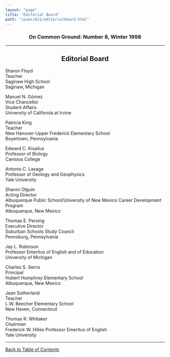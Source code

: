 ```yaml
---
layout: "page"
title: "Editorial Board"
path: "/pubs/A21/editorialboard.html"
---
```

<main>
<h3 align="CENTER">On Common Ground: Number 8, Winter 1998</h3>
<hr/>
<h2 align="CENTER">Editorial Board</h2>
<p>Sharon Floyd<br/>
Teacher<br/>
Saginaw High School<br/>
Saginaw, Michigan</p>
<p>Manuel N. Gómez<br/>
Vice Chancellor<br/>
Student Affairs<br/>
University of California at Irvine</p>
<p>Patricia King<br/>
Teacher<br/>
New Hanover-Upper Frederick Elementary School<br/>
Boyertown, Pennsylvania</p>
<p>Edward C. Kisailus<br/>
Professor of Biology<br/>
Canisius College</p>
<p>Antonio C. Lasaga<br/>
Professor of Geology and Geophysics<br/>
Yale University</p>
<p>Sharon Olguin<br/>
Acting Director<br/>
Albuquerque Public School/University of New Mexico Career Development Program<br/>
Albuquerque, New Mexico</p>
<p>Thomas E. Persing<br/>
Executive Director<br/>
Suburban Schools Study Council<br/>
Pennsburg, Pennsylvania</p>
<p>Jay L. Robinson<br/>
Professor Emeritus of English and of Education<br/>
University of Michigan</p>
<p>Charles S. Serns<br/>
Principal<br/>
Hubert Humphrey Elementary School<br/>
Albuquerque, New Mexico</p>
<p>Jean Sutherland<br/>
Teacher<br/>
L.W. Beecher Elementary School<br/>
New Haven, Connecticut</p>
<p>Thomas R. Whitaker<br/>
<i>Chairman</i><br/>
Frederick W. Hilles Professor Emeritus of English<br/>
Yale University</p>
<hr/>
<p><a href=".\">Back to Table of Contents</a></p>
</main>